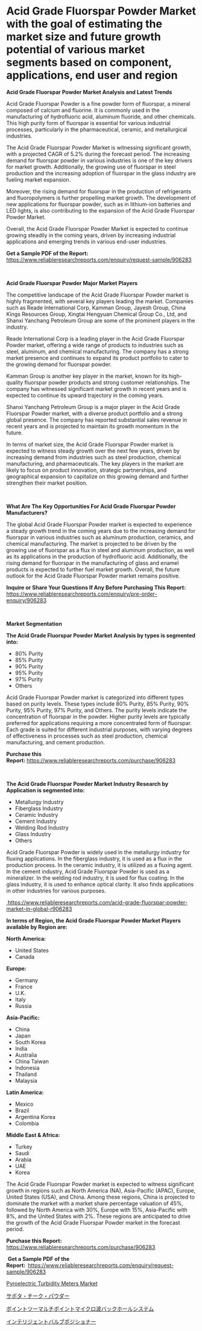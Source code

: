 <p><h1>Acid Grade Fluorspar Powder Market with the goal of estimating the market size and future growth potential of various market segments based on component, applications, end user and region</h1></p><p><strong>Acid Grade Fluorspar Powder Market Analysis and Latest Trends</strong></p>
<p><p>Acid Grade Fluorspar Powder is a fine powder form of fluorspar, a mineral composed of calcium and fluorine. It is commonly used in the manufacturing of hydrofluoric acid, aluminum fluoride, and other chemicals. This high purity form of fluorspar is essential for various industrial processes, particularly in the pharmaceutical, ceramic, and metallurgical industries.</p><p>The Acid Grade Fluorspar Powder Market is witnessing significant growth, with a projected CAGR of 5.2% during the forecast period. The increasing demand for fluorspar powder in various industries is one of the key drivers for market growth. Additionally, the growing use of fluorspar in steel production and the increasing adoption of fluorspar in the glass industry are fueling market expansion.</p><p>Moreover, the rising demand for fluorspar in the production of refrigerants and fluoropolymers is further propelling market growth. The development of new applications for fluorspar powder, such as in lithium-ion batteries and LED lights, is also contributing to the expansion of the Acid Grade Fluorspar Powder Market.</p><p>Overall, the Acid Grade Fluorspar Powder Market is expected to continue growing steadily in the coming years, driven by increasing industrial applications and emerging trends in various end-user industries.</p></p>
<p><strong>Get a Sample PDF of the Report:&nbsp;</strong> <a href="https://www.reliableresearchreports.com/enquiry/request-sample/906283">https://www.reliableresearchreports.com/enquiry/request-sample/906283</a></p>
<p>&nbsp;</p>
<p><strong>Acid Grade Fluorspar Powder Major Market Players</strong></p>
<p><p>The competitive landscape of the Acid Grade Fluorspar Powder market is highly fragmented, with several key players leading the market. Companies such as Reade International Corp, Kamman Group, Jayesh Group, China Kings Resources Group, Xingtai Hengyuan Chemical Group Co., Ltd, and Shanxi Yanchang Petroleum Group are some of the prominent players in the industry.</p><p>Reade International Corp is a leading player in the Acid Grade Fluorspar Powder market, offering a wide range of products to industries such as steel, aluminum, and chemical manufacturing. The company has a strong market presence and continues to expand its product portfolio to cater to the growing demand for fluorspar powder.</p><p>Kamman Group is another key player in the market, known for its high-quality fluorspar powder products and strong customer relationships. The company has witnessed significant market growth in recent years and is expected to continue its upward trajectory in the coming years.</p><p>Shanxi Yanchang Petroleum Group is a major player in the Acid Grade Fluorspar Powder market, with a diverse product portfolio and a strong global presence. The company has reported substantial sales revenue in recent years and is projected to maintain its growth momentum in the future.</p><p>In terms of market size, the Acid Grade Fluorspar Powder market is expected to witness steady growth over the next few years, driven by increasing demand from industries such as steel production, chemical manufacturing, and pharmaceuticals. The key players in the market are likely to focus on product innovation, strategic partnerships, and geographical expansion to capitalize on this growing demand and further strengthen their market position.</p></p>
<p>&nbsp;</p>
<p><strong>What Are The Key Opportunities For Acid Grade Fluorspar Powder Manufacturers?</strong></p>
<p><p>The global Acid Grade Fluorspar Powder market is expected to experience a steady growth trend in the coming years due to the increasing demand for fluorspar in various industries such as aluminum production, ceramics, and chemical manufacturing. The market is projected to be driven by the growing use of fluorspar as a flux in steel and aluminum production, as well as its applications in the production of hydrofluoric acid. Additionally, the rising demand for fluorspar in the manufacturing of glass and enamel products is expected to further fuel market growth. Overall, the future outlook for the Acid Grade Fluorspar Powder market remains positive.</p></p>
<p><strong>Inquire or Share Your Questions If Any Before Purchasing This Report:</strong> <a href="https://www.reliableresearchreports.com/enquiry/pre-order-enquiry/906283">https://www.reliableresearchreports.com/enquiry/pre-order-enquiry/906283</a></p>
<p>&nbsp;</p>
<p><strong>Market Segmentation</strong></p>
<p><strong>The Acid Grade Fluorspar Powder Market Analysis by types is segmented into:</strong></p>
<p><ul><li>80% Purity</li><li>85% Purity</li><li>90% Purity</li><li>95% Purity</li><li>97% Purity</li><li>Others</li></ul></p>
<p><p>Acid Grade Fluorspar Powder market is categorized into different types based on purity levels. These types include 80% Purity, 85% Purity, 90% Purity, 95% Purity, 97% Purity, and Others. The purity levels indicate the concentration of fluorspar in the powder. Higher purity levels are typically preferred for applications requiring a more concentrated form of fluorspar. Each grade is suited for different industrial purposes, with varying degrees of effectiveness in processes such as steel production, chemical manufacturing, and cement production.</p></p>
<p><strong>Purchase this Report:&nbsp;</strong><a href="https://www.reliableresearchreports.com/purchase/906283">https://www.reliableresearchreports.com/purchase/906283</a></p>
<p>&nbsp;</p>
<p><strong>The Acid Grade Fluorspar Powder Market Industry Research by Application is segmented into:</strong></p>
<p><ul><li>Metallurgy Industry</li><li>Fiberglass Industry</li><li>Ceramic Industry</li><li>Cement Industry</li><li>Welding Rod Industry</li><li>Glass Industry</li><li>Others</li></ul></p>
<p><p>Acid Grade Fluorspar Powder is widely used in the metallurgy industry for fluxing applications. In the fiberglass industry, it is used as a flux in the production process. In the ceramic industry, it is utilized as a fluxing agent. In the cement industry, Acid Grade Fluorspar Powder is used as a mineralizer. In the welding rod industry, it is used for flux coating. In the glass industry, it is used to enhance optical clarity. It also finds applications in other industries for various purposes.</p></p>
<p><a href="https://www.reliableresearchreports.com/acid-grade-fluorspar-powder-market-in-global-r906283">&nbsp;https://www.reliableresearchreports.com/acid-grade-fluorspar-powder-market-in-global-r906283</a></p>
<p><strong>In terms of Region, the Acid Grade Fluorspar Powder Market Players available by Region are:</strong></p>
<p>
    <p> <strong> North America: </strong>
        <ul>
            <li>United States</li>
            <li>Canada</li>
        </ul>
        </p> 
    <p> <strong> Europe: </strong>
        <ul>
            <li>Germany</li>
            <li>France</li>
            <li>U.K.</li>
            <li>Italy</li>
            <li>Russia</li>
        </ul>
        </p> 
    <p> <strong> Asia-Pacific: </strong>
        <ul>
            <li>China</li>
            <li>Japan</li>
            <li>South Korea</li>
            <li>India</li>
            <li>Australia</li>
            <li>China Taiwan</li>
            <li>Indonesia</li>
            <li>Thailand</li>
            <li>Malaysia</li>
        </ul>
        </p> 
    <p> <strong> Latin America: </strong>
        <ul>
            <li>Mexico</li>
            <li>Brazil</li>
            <li>Argentina Korea</li>
            <li>Colombia</li>
        </ul>
        </p> 
    <p> <strong> Middle East & Africa: </strong>
        <ul>
            <li>Turkey</li>
            <li>Saudi</li>
            <li>Arabia</li>
            <li>UAE</li>
            <li>Korea</li>
        </ul>
    </p>
    </p>
<p><p>The Acid Grade Fluorspar Powder market is expected to witness significant growth in regions such as North America (NA), Asia-Pacific (APAC), Europe, United States (USA), and China. Among these regions, China is projected to dominate the market with a market share percentage valuation of 45%, followed by North America with 30%, Europe with 15%, Asia-Pacific with 8%, and the United States with 2%. These regions are anticipated to drive the growth of the Acid Grade Fluorspar Powder market in the forecast period.</p></p>
<p><strong>Purchase this Report: </strong><a href="https://www.reliableresearchreports.com/purchase/906283">https://www.reliableresearchreports.com/purchase/906283</a></p>
<p>&nbsp;<strong>Get a Sample PDF of the Report:&nbsp;&nbsp;</strong><a href="https://www.reliableresearchreports.com/enquiry/request-sample/906283">https://www.reliableresearchreports.com/enquiry/request-sample/906283</a></p>
<p><strong></strong></p>
<p><p><a href="https://github.com/HenrietteMills1/Market-Research-Report-List-1/blob/main/pyroelectric-turbidity-meters-market.md">Pyroelectric Turbidity Meters Market</a></p><p><a href="https://github.com/mohamedbakry57/Market-Research-Report-List-4/blob/main/416482890903.md">サポタ・チーク・パウダー</a></p><p><a href="https://github.com/DanykaKilback/Market-Research-Report-List-1/blob/main/460078384110.md">ポイントツーマルチポイントマイクロ波バックホールシステム</a></p><p><a href="https://medium.com/@attyourniture/%E3%82%A4%E3%83%B3%E3%83%86%E3%83%AA%E3%82%B8%E3%82%A7%E3%83%B3%E3%83%88%E3%83%90%E3%83%AB%E3%83%96%E4%BD%8D%E7%BD%AE%E8%AA%BF%E6%95%B4%E5%99%A8%E3%81%AE%E5%B8%82%E5%A0%B4%E8%AA%BF%E6%9F%BB%E3%83%AC%E3%83%9D%E3%83%BC%E3%83%88-%E3%81%9D%E3%81%AE%E6%AD%B4%E5%8F%B2%E3%81%8A%E3%82%88%E3%81%B32024%E5%B9%B4%E3%81%8B%E3%82%892031%E5%B9%B4%E3%81%AE%E4%BA%88%E6%B8%AC-18393e899a8b">インテリジェントバルブポジショナー</a></p></p>
